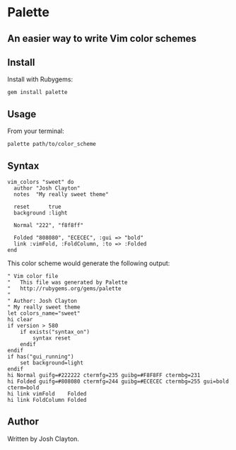 # Palette

## An easier way to write Vim color schemes

## Install

Install with Rubygems:

    gem install palette

## Usage

From your terminal:

    palette path/to/color_scheme

## Syntax

    vim_colors "sweet" do
      author "Josh Clayton"
      notes  "My really sweet theme"

      reset      true
      background :light

      Normal "222", "f8f8ff"

      Folded "808080", "ECECEC", :gui => "bold"
      link :vimFold, :FoldColumn, :to => :Folded
    end

This color scheme would generate the following output:

    " Vim color file
    "   This file was generated by Palette
    "   http://rubygems.org/gems/palette
    "
    " Author: Josh Clayton
    " My really sweet theme
    let colors_name="sweet"
    hi clear
    if version > 580
        if exists("syntax_on")
            syntax reset
        endif
    endif
    if has("gui_running")
        set background=light
    endif
    hi Normal guifg=#222222 ctermfg=235 guibg=#F8F8FF ctermbg=231
    hi Folded guifg=#808080 ctermfg=244 guibg=#ECECEC ctermbg=255 gui=bold cterm=bold
    hi link vimFold    Folded
    hi link FoldColumn Folded

## Author

Written by Josh Clayton.
